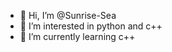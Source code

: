 - 👋 Hi, I’m @Sunrise-Sea
- 👀 I’m interested in python and c++
- 🌱 I’m currently learning c++

<!---
Sunrise-Sea/Sunrise-Sea is a ✨ special ✨ repository because its `README.md` (this file) appears on your GitHub profile.
You can click the Preview link to take a look at your changes.
--->
